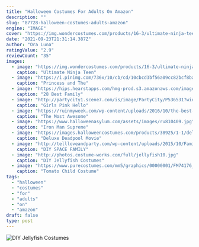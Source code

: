```yaml
---
title: "Halloween Costumes For Adults On Amazon"
description: ""
slug: "87728-halloween-costumes-adults-amazon"
engine: "IMAGE"
cover: "https://img.wondercostumes.com/products/16-3/ultimate-ninja-teen-costume.jpg"
date: "2021-09-23T21:31:14.387Z"
author: "Ora Luna"
ratingValue: "2.9"
reviewCount: "35"
images:
  - image: "https://img.wondercostumes.com/products/16-3/ultimate-ninja-teen-costume.jpg"
    caption: "Ultimate Ninja Teen"
  - image: "https://i.pinimg.com/736x/10/cb/cd/10cbcd3bf56a09cc82bcf8bab5dffff8.jpg"
    caption: "Princess and The"
  - image: "https://hips.hearstapps.com/hmg-prod.s3.amazonaws.com/images/1501001195-ocean-jenhayes-1561403432.jpg?crop=1xw:1xh;center,top&resize=480:*"
    caption: "28 Best Family"
  - image: "http://partycity1.scene7.com/is/image/PartyCity/P536531?wid=400"
    caption: "Girls Pink Hello"
  - image: "https://ruinmyweek.com/wp-content/uploads/2016/10/the-best-funny-pictures-of-best-halloween-costumes-edward-scissorhands.jpg"
    caption: "The Most Awesome"
  - image: "https://www.halloweenasylum.com/assets/images/ru810409.jpg"
    caption: "Iron Man Supreme"
  - image: "https://images.halloweencostumes.com/products/38925/1-1/deluxe-deadpool-movie-costume.jpg"
    caption: "Deluxe Deadpool Movie"
  - image: "http://tellloveandparty.com/wp-content/uploads/2015/10/Family-Space-Costume-ideas-Tell-Love-and-Party.jpg"
    caption: "DIY SPACE FAMILY"
  - image: "http://photos.costume-works.com/full/jellyfish10.jpg"
    caption: "DIY Jellyfish Costumes"
  - image: "https://www.purecostumes.com/mm5/graphics/00000001/FM74176_full_1.jpg"
    caption: "Tomato Child Costume"
tags:
  - "halloween"
  - "costumes"
  - "for"
  - "adults"
  - "on"
  - "amazon"
draft: false
type: post
---
```



![DIY Jellyfish Costumes](http://photos.costume-works.com/full/jellyfish10.jpg "DIY Jellyfish Costumes")


<!--inArticleAds-->

<!--galleryOne-->


<!--inArticleAds-->

<!--galleryTwo-->


<!--galleryThree-->

